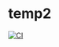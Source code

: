 # temp2


[![CI](https://github.com/kidhanna/temp2/actions/workflows/blank.yml/badge.svg)](https://github.com/kidhanna/temp2/actions/workflows/blank.yml)
